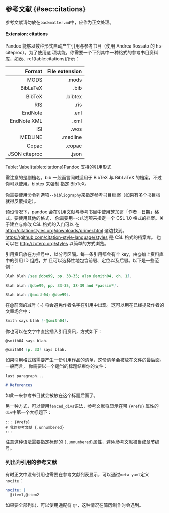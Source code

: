 
## 参考文献 {#sec:citations}
参考文献请勿放在`backmatter.md`中，应作为正文处理。

#### Extension: citations

Pandoc 能够以数种形式自动产生引用与参考书目（使用 Andrea Rossato 的 hs-citeproc）。为了使用这
项功能，你需要一个下列其中一种格式的参考书目资料库，如表、ref{table:citations}所示：

| Format | File extension |
| -----:|------:|
|MODS	|.mods|
|BibLaTeX|	.bib|
|BibTeX	|.bibtex|
|RIS	|.ris|
|EndNote|	.enl|
|EndNote XML|	.xml|
|ISI	|.wos|
|MEDLINE|	.medline|
|Copac	|.copac|
|JSON citeproc	|.json|

Table: \label{table:citations}Pandoc 支持的引用形式

需注意的是副档名。bib 一般而言同时适用于 BibTeX 与 BibLaTeX 的档案，不过你可以使用。bibtex 来强制
指定 BibTeX。

你需要使用命令列选项`--bibliography`来指定参考书目档案（如果有多个书目档就得反覆指定）。

预设情况下，pandoc 会在引用文献与参考书目中使用芝加哥「作者－日期」格式。要使用其他的格式，
你需要用`--csl`选项来指定一个 CSL 1.0 格式的档案。关于建立与修改 CSL 格式的入门可以
在 http://citationstyles.org/downloads/primer.html 这边找到。
https://github.com/citation-style-language/styles 是 CSL 格式的档案库。
也可以在 http://zotero.org/styles 以简单的方式浏览。

引用资讯放在方括号中，以分号区隔。每一条引用都会有个 key，由@加上资料库中的引用 ID 组成，并
且可以选择性地包含前缀、定位以及后缀。以下是一些范例：

```markdown
Blah blah [see @doe99, pp. 33-35; also @smith04, ch. 1].

Blah blah [@doe99, pp. 33-35, 38-39 and *passim*].

Blah blah [@smith04; @doe99].
```

在@前面的减号 ( -) 将会避免作者名字在引用中出现。这可以用在已经提及作者的文章场合中：
```markdown
Smith says blah [-@smith04].
```
你也可以在文字中直接插入引用资讯，方式如下：
```markdown
@smith04 says blah.

@smith04 [p. 33] says blah.
```
如果引用格式档需要产生一份引用作品的清单，这份清单会被放在文件的最后面。一般而言，
你需要以一个适当的标题结束你的文件：
```markdown
last paragraph...

# References
```
如此一来参考书目就会被放在这个标题后面了。

另一种方式，可以使用`fenced_divs`语法，参考文献将显示在带 `{#refs}` 属性的`div`中第一个大标题下：

```
::: {#refs}
# 我的参考文献 {.unnumbered}
:::
```
注意这种语法需要指定标题的 `{.unnumbered}`属性，避免参考文献被当成章节编号。

### 列出为引用的参考文献

有时正文中没有引用也需要在参考文献列表显示，可以通过`meta yaml`定义`nocite`：

```yaml
nocite: |
  @item1,@item2
```

如果要全部列出，可以使用通配符 `@*`，这种情况在简历制作时会遇到。
